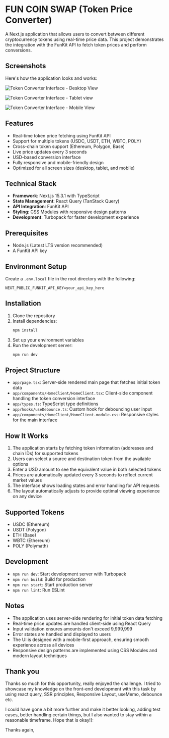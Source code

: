 # FUN COIN SWAP (Token Price Converter)

A Next.js application that allows users to convert between different cryptocurrency tokens using real-time price data. This project demonstrates the integration with the FunKit API to fetch token prices and perform conversions.

## Screenshots

Here's how the application looks and works:

![Token Converter Interface - Desktop View](public/images/screenshot3.png)


![Token Converter Interface - Tablet view](public/images/screenshot2.png)


![Token Converter Interface - Mobile View](public/images/screenshot1.png)



## Features

- Real-time token price fetching using FunKit API
- Support for multiple tokens (USDC, USDT, ETH, WBTC, POLY)
- Cross-chain token support (Ethereum, Polygon, Base)
- Live price updates every 3 seconds
- USD-based conversion interface
- Fully responsive and mobile-friendly design
- Optimized for all screen sizes (desktop, tablet, and mobile)

## Technical Stack

- **Framework**: Next.js 15.3.1 with TypeScript
- **State Management**: React Query (TanStack Query)
- **API Integration**: FunKit API
- **Styling**: CSS Modules with responsive design patterns
- **Development**: Turbopack for faster development experience

## Prerequisites

- Node.js (Latest LTS version recommended)
- A FunKit API key

## Environment Setup

Create a `.env.local` file in the root directory with the following:

```
NEXT_PUBLIC_FUNKIT_API_KEY=your_api_key_here
```

## Installation

1. Clone the repository
2. Install dependencies:
   ```bash
   npm install
   ```
3. Set up your environment variables
4. Run the development server:
   ```bash
   npm run dev
   ```

## Project Structure

- `app/page.tsx`: Server-side rendered main page that fetches initial token data
- `app/components/HomeClient/HomeClient.tsx`: Client-side component handling the token conversion interface
- `app/types.ts`: TypeScript type definitions
- `app/hooks/useDebounce.ts`: Custom hook for debouncing user input
- `app/components/HomeClient/HomeClient.module.css`: Responsive styles for the main interface

## How It Works

1. The application starts by fetching token information (addresses and chain IDs) for supported tokens
2. Users can select a source and destination token from the available options
3. Enter a USD amount to see the equivalent value in both selected tokens
4. Prices are automatically updated every 3 seconds to reflect current market values
5. The interface shows loading states and error handling for API requests
6. The layout automatically adjusts to provide optimal viewing experience on any device

## Supported Tokens

- USDC (Ethereum)
- USDT (Polygon)
- ETH (Base)
- WBTC (Ethereum)
- POLY (Polymath)

## Development

- `npm run dev`: Start development server with Turbopack
- `npm run build`: Build for production
- `npm run start`: Start production server
- `npm run lint`: Run ESLint

## Notes

- The application uses server-side rendering for initial token data fetching
- Real-time price updates are handled client-side using React Query
- Input validation ensures amounts don't exceed 9,999,999
- Error states are handled and displayed to users
- The UI is designed with a mobile-first approach, ensuring smooth experience across all devices
- Responsive design patterns are implemented using CSS Modules and modern layout techniques


## Thank you
Thanks so much for this opportunity, really enjoyed the challenge. I tried to showcase my knowledge on the front-end development with this task by using react query, SSR principles, Responsive Layout, useMemo, debounce etc.

I could have gone a bit more further and make it better looking, adding test cases, better handling certain things, but I also wanted to stay within a reasonable timeframe. Hope that is okay!(:

Thanks again,